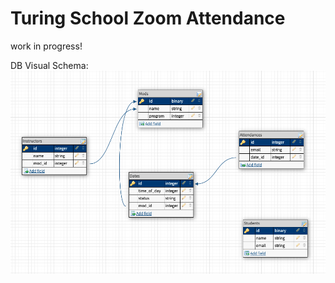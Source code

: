 # Turing School Zoom Attendance

work in progress!

DB Visual Schema:
![visual schema](app/assets/images/visual_schema.png)
